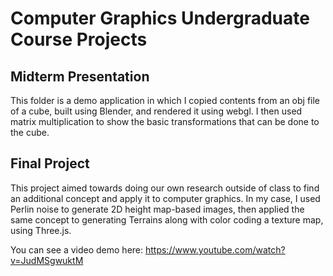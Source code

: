 # Computer Graphics Undergraduate Course Projects

## Midterm Presentation
This folder is a demo application in which I copied contents from an obj file of a cube, built using Blender, and rendered it using webgl. I then used matrix multiplication to show the basic transformations that can be done to the cube.

## Final Project
This project aimed towards doing our own research outside of class to find an additional concept and apply it to computer graphics. In my case, I used Perlin noise to generate 2D height map-based images, then applied the same concept to generating Terrains along with color coding a texture map, using Three.js.

You can see a video demo here: https://www.youtube.com/watch?v=JudMSgwuktM 
